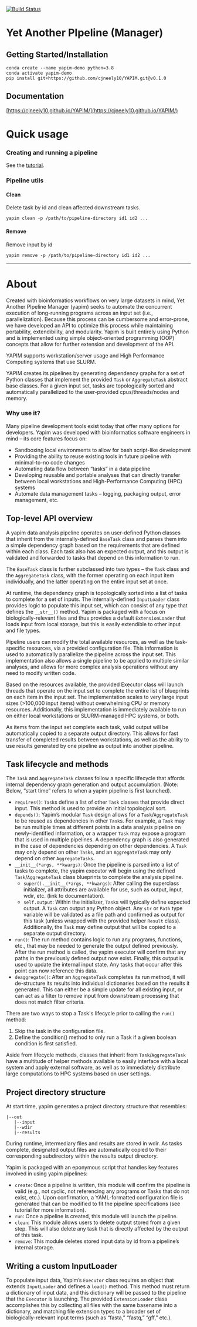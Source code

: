 [![Build Status](https://travis-ci.com/cjneely10/YAPIM.svg?branch=main)](https://travis-ci.com/cjneely10/YAPIM) 

# Yet Another PIpeline (Manager)

## Getting Started/Installation 

```shell
conda create --name yapim-demo python=3.8 
conda activate yapim-demo  
pip install git+https://github.com/cjneely10/YAPIM.git@v0.1.0 
```

## Documentation

[https://cjneely10.github.io/YAPIM/](https://cjneely10.github.io/YAPIM/)


# Quick usage

### Creating and running a pipeline

See the [tutorial](https://github.com/cjneely10/YAPIM/tree/main/demo).

### Pipeline utils

#### Clean

Delete task by id and clean affected downstream tasks.

```shell
yapim clean -p /path/to/pipeline-directory id1 id2 ...
```

#### Remove

Remove input by id

```shell
yapim remove -p /path/to/pipeline-directory id1 id2 ...
```

------

# About

Created with bioinformatics workflows on very large datasets in mind, Yet Another PIpeline Manager (yapim) seeks to automate the concurrent execution of long-running programs across an input set (i.e., parallelization). Because this process can be cumbersome and error-prone, we have developed an API to optimize this process while maintaining portability, extendibility, and modularity. Yapim is built entirely using Python and is implemented using simple object-oriented programming (OOP) concepts that allow for further extension and development of the API.

YAPIM supports workstation/server usage and High Performance Computing systems that use SLURM.

YAPIM creates its pipelines by generating dependency graphs for a set of Python classes that implement the provided
`Task` or `AggregateTask` abstract base classes. For a given input set, tasks are topologically sorted and automatically 
parallelized to the user-provided cpus/threads/nodes and memory.

### Why use it? 

Many pipeline development tools exist today that offer many options for developers. Yapim was developed with bioinformatics software engineers in mind – its core features focus on: 

- Sandboxing local environments to allow for bash script-like development 
- Providing the ability to reuse existing tools in future pipeline with minimal-to-no code changes 
- Automating data flow between “tasks” in a data pipeline 
- Developing reusable and portable analyses that can directly transfer between local workstations and High-Performance Computing (HPC) systems 
- Automate data management tasks – logging, packaging output, error management, etc.

## Top-level API overview 

A yapim data analysis pipeline operates on user-defined Python classes that inherit from the internally-defined `BaseTask` class and parses them into a simple dependency graph based on the requirements that are defined within each class. Each task also has an expected output, and this output is validated and forwarded to tasks that depend on this information to run.

The `BaseTask` class is further subclassed into two types – the `Task` class and the `AggregateTask` class, with the former operating on each input item individually, and the latter operating on the entire input set at once.

At runtime, the dependency graph is topologically sorted into a list of tasks to complete for a set of inputs. The internally-defined `InputLoader` class provides logic to populate this input set, which can consist of any type that defines the `__str__()` method. Yapim is packaged with a focus on biologically-relevant files and thus provides a default `ExtensionLoader` that loads input from local storage, but this is easily extendible to other input and file types.

Pipeline users can modify the total available resources, as well as the task-specific resources, via a provided configuration file. This information is used to automatically parallelize the pipeline across the input set. This implementation also allows a single pipeline to be applied to multiple similar analyses, and allows for more complex analysis operations without any need to modify written code.

Based on the resources available, the provided Executor class will launch threads that operate on the input set to complete the entire list of blueprints on each item in the input set. The implementation scales to very large input sizes (>100,000 input items) without overwhelming CPU or memory resources. Additionally, this implementation is immediately available to run on either local workstations or SLURM-managed HPC systems, or both.

As items from the input set complete each task, valid output will be automatically copied to a separate output directory. This allows for fast transfer of completed results between workstations, as well as the ability to use results generated by one pipeline as output into another pipeline.

## Task lifecycle and methods 

The `Task` and `AggregateTask` classes follow a specific lifecycle that affords internal dependency graph generation and output accumulation.  (Note: Below, “start time” refers to when a yapim pipeline is first launched). 

- `requires()`: `Task`s define a list of other `Task` classes that provide direct input. This method is used to provide an initial topological sort.
- `depends()`: Yapim’s modular `Task` design allows for a `Task`/`AggregateTask` to be reused as dependencies in other `Task`s. For example, a `Task` may be run multiple times at different points in a data analysis pipeline on newly-identified information, or a wrapper `Task` may expose a program that is used in multiple pipelines. A dependency graph is also generated in the case of dependencies depending on other dependencies. A `Task` may only depend on other `Tasks`, and an `AggregateTask` may only depend on other `AggregateTasks`.
- `__init__(*args, **kwargs)`: Once the pipeline is parsed into a list of tasks to complete, the yapim executor will begin using the defined `Task`/`AggregateTask` class blueprints to complete the analysis pipeline.
    - `super().__init__(*args, **kwargs)`: After calling the superclass initializer, all attributes are available for use, such as output, input, wdir, etc. (link to documentation).
    - `self.output`: Within the initializer, `Task`s will typically define expected output. A `Task` can output any Python object. Any `str` or `Path` type variable will be validated as a file path and confirmed as output for this task (unless wrapped with the provided helper `Result` class). Additionally, the `Task` may define output that will be copied to a separate output directory.
- `run()`: The run method contains logic to run any programs, functions, etc., that may be needed to generate the output defined previously. After the run method is called, the yapim executor will confirm that any paths in the previously defined output now exist. Finally, this output is used to update the internal input state. Any tasks that occur after this point can now reference this data. 
- `deaggregate()`: After an `AggregateTask` completes its run method, it will de-structure its results into individual dictionaries based on the results it generated. This can either be a simple update for all existing input, or can act as a filter to remove input from downstream processing that does not match filter criteria.

There are two ways to stop a Task's lifecycle prior to calling the `run()` method:

1. Skip the task in the configuration file.
2. Define the condition() method to only run a Task if a given boolean condition is first satisfied.

Aside from lifecycle methods, classes that inherit from `Task`/`AggregateTask` have a multitude of helper methods available to easily interface with a local system and apply external software, as well as to immediately distribute large computations to HPC systems based on user settings. 

## Project directory structure

At start time, yapim generates a project directory structure that resembles: 

```shell
|--out 
   |--input 
   |--wdir 
   |--results 
```

During runtime, intermediary files and results are stored in wdir. As tasks complete, designated output files are automatically copied to their corresponding subdirectory within the results output directory.

Yapim is packaged with an eponymous script that handles key features involved in using yapim pipelines: 

- `create`: Once a pipeline is written, this module will confirm the pipeline is valid (e.g., not cyclic, not referencing any programs or Tasks that do not exist, etc.). Upon confirmation, a YAML-formatted configuration file is generated that can be modified to fit the pipeline specifications (see tutorial for more information). 
- `run`: Once a pipeline is created, this module will launch the pipeline. 
- `clean`: This module allows users to delete output stored from a given step. This will also delete any task that is directly affected by the output of this task. 
- `remove`: This module deletes stored input data by id from a pipeline’s internal storage.

## Writing a custom InputLoader 

To populate input data, Yapim’s `Executor` class requires an object that extends `InputLoader` and defines a `load()` method. This method must return a dictionary of input data, and this dictionary will be passed to the pipeline that the `Executor` is launching. The provided `ExtensionLoader` class accomplishes this by collecting all files with the same basename into a dictionary, and matching file extension types to a broader set of biologically-relevant input terms (such as “fasta,” “fastq,” “gff,” etc.).  